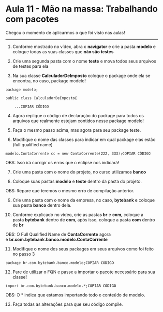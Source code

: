 # Aula 11 - Mão na massa: Trabalhando com pacotes

Chegou o momento de aplicarmos o que foi visto nas aulas!

---

1) Conforme mostrado no vídeo, abra o **navigator** e crie a pasta **modelo** e coloque todas as suas classes que **não são testes**

2) Crie uma segunda pasta com o nome **teste** e mova todos seus arquivos de testes para ela

3) Na sua classe **CalculadorDeImposto** coloque o package onde ela se encontra, no caso, package modelo!

```
package modelo;

public class CalculadorDeImposto{

    ...COPIAR CÓDIGO
```

4) Agora replique o código de declaração do package para todos os arquivos que realmente estejam contidos nesse package modelo!

5) Faça o mesmo passo acima, mas agora para seu package teste.

6) Modifique o nome das classes para indicar em qual package elas estão (full qualified name)

```
modelo.ContaCorrente cc = new ContaCorrente(222, 333);COPIAR CÓDIGO
```

OBS: Isso irá corrigir os erros que o eclipse nos indicará!

7) Crie uma pasta com o nome do projeto, no curso utilizamos **banco**

8) Coloque suas pastas **modelo** e **teste** dentro da pasta do projeto.

OBS: Repare que teremos o mesmo erro de compilação anterior.

9) Crie uma pasta com o nome da empresa, no caso, **bytebank** e coloque sua pasta **banco** dentro dela.

10) Conforme explicado no vídeo, crie as pastas **br** e **com**, coloque a pasta **bytebank** dentro de **com**, após isso, coloque a pasta **com** dentro de **br**

OBS: O Full Qualified Name de **ContaCorrente** agora é **br.com.bytebank.banco.modelo.ContaCorrente**

11) Modifique o nome dos seus packages em seus arquivos como foi feito no passo 3

```
package br.com.bytebank.banco.modelo;COPIAR CÓDIGO
```

12) Pare de utilizar o FQN e passe a importar o pacote necessário para sua classe!

```
import br.com.bytebank.banco.modelo.*;COPIAR CÓDIGO
```

OBS: O * indica que estamos importando todo o conteúdo de modelo.

13) Faça todas as alterações para que seu código compile.